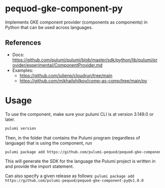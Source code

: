 # pequod-gke-component-py
Implements GKE component provider (components as components) in Python that can be used across languages.

## References
* Docs: https://github.com/pulumi/pulumi/blob/master/sdk/python/lib/pulumi/provider/experimental/ComponentProvider.md
* Examples:
  * https://github.com/julienp/cloudrun/tree/main
  * https://github.com/mikhailshilkov/comp-as-comp/tree/main/py 

# Usage
To use the component, make sure your pulumi CLI is at version 3.149.0 or later. 
```bash
pulumi version
```

Then, in the folder that contains the Pulumi program (regardless of language) that is using the component, run
```bash
pulumi package add https://github.com/pulumi-pequod/pequod-gke-component-py
```

This will generate the SDK for the language the Pulumi project is written in and provide the import statement.

Can also specify a given release as follows:
`pulumi package add https://github.com/pulumi-pequod/pequod-gke-component-py@v1.0.0`
